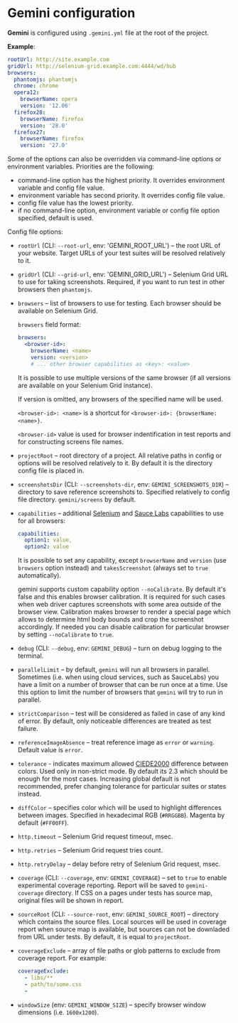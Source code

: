 # Gemini configuration

**Gemini** is configured using `.gemini.yml` file at the root of the project.

**Example**:

```yaml
rootUrl: http://site.example.com
gridUrl: http://selenium-grid.example.com:4444/wd/hub
browsers:
  phantomjs: phantomjs
  chrome: chrome
  opera12:
    browserName: opera
    version: '12.06'
  firefox28:
    browserName: firefox
    version: '28.0'
  firefox27:
    browserName: firefox
    version: '27.0'
```

Some of the options can also be overridden via command-line options or environment variables.
Priorities are the following:

* command-line option has the highest priority. It overrides environment variable
  and config file value.
* environment variable has second priority. It overrides config file value.
* config file value has the lowest priority.
* if no command-line option, environment variable or config file option specified, default is
  used.

Config file options:

* `rootUrl` (CLI: `--root-url`, env: 'GEMINI_ROOT_URL') – the root URL of your website. Target URLs of
  your test suites will be resolved relatively to it.
* `gridUrl` (CLI: `--grid-url`, env: 'GEMINI_GRID_URL') – Selenium Grid URL to use for taking
   screenshots. Required, if you want to run test in other browsers then `phantomjs`.
* `browsers` – list of browsers to use for testing. Each browser should be available
on Selenium Grid.

    `browsers` field format:

    ```yaml
    browsers:
      <browser-id>:
        browserName: <name>
        version: <version>
        # ... other browser capabilities as <key>: <value>
    ```

    It is possible to use multiple versions of the same browser (if all versions are
    available on your Selenium Grid instance).

    If version is omitted, any browsers of the specified name will be used.

    `<browser-id>: <name>` is a shortcut for `<browser-id>: {browserName: <name>}`.

    `<browser-id>` value is used for browser indentification in test reports and for
    constructing screens file names.

* `projectRoot` – root directory of a project. All relative paths in config or options
  will be resolved relatively to it. By default it is the directory config file is placed
  in.
* `screenshotsDir` (CLI: `--screenshots-dir`, env: `GEMINI_SCREENSHOTS_DIR`) – directory
  to save reference screenshots to. Specified relatively to config file directory.
  `gemini/screens` by default.
* `capabilities` – additional [Selenium](http://code.google.com/p/selenium/wiki/DesiredCapabilities) and [Sauce Labs](https://saucelabs.com/docs/additional-config) capabilities to use for all browsers:

  ```yaml
  capabilities:
    option1: value,
    option2: value
  ```

  It is possible to set any capability, except `browserName` and `version` (use
  `browsers` option instead) and `takesScreenshot` (always set to `true`
  automatically).

  gemini supports custom capability option `--noCalibrate`. By default it's false and this enables browser calibration.
  It is required for such cases when web driver captures screenshots with some area outside of the browser view.
  Calibration makes browser to render a special page which allows to determine html body bounds and crop the screenshot
  accordingly. If needed you can disable calibration for particular browser by setting `--noCalibrate` to `true`.

* `debug` (CLI: `--debug`, env: `GEMINI_DEBUG`) – turn on debug logging to the terminal.
* `parallelLimit` – by default, `gemini` will run all browsers in parallel.
  Sometimes (i.e. when using cloud services, such as SauceLabs) you have a
  limit on a number of browser that can be run once at a time. Use this
  option to limit the number of browsers that `gemini` will try to run in
  parallel.
* `strictComparison` – test will be considered as failed in case of any kind of error. By default, only noticeable differences are treated
as test failure.
* `referenceImageAbsence` – treat reference image as `error` or `warning`. Default value is `error`.
* `tolerance` - indicates maximum allowed [CIEDE2000](http://en.wikipedia.org/wiki/Color_difference#CIEDE2000)
  difference between colors. Used only in non-strict mode. By default its 2.3 which should be enough for the
  most cases. Increasing global default is not recommended, prefer changing tolerance for particular suites or
  states instead.
* `diffColor` – specifies color which will be used to highlight differences
  between images. Specified in hexadecimal RGB (`#RRGGBB`). Magenta by default
  (`#FF00FF`).
* `http.timeout` – Selenium Grid request timeout, msec.
* `http.retries` – Selenium Grid request tries count.
* `http.retryDelay` – delay before retry of Selenium Grid request, msec.
* `coverage` (CLI: `--coverage`, env: `GEMINI_COVERAGE`) – set to `true` to enable experimental
   coverage reporting. Report will be saved to `gemini-coverage` directory. If CSS on a pages under
   tests has source map, original files will be shown in report.
* `sourceRoot` (CLI: `--source-root`, env: `GEMINI_SOURCE_ROOT`) – directory which contains the source files.
  Local sources will be used in coverage report when source map is available, but sources can not be downladed
  from URL under tests. By default, it is equal to `projectRoot`.
* `coverageExclude` – array of file paths or glob patterns to exclude from coverage report. For example:

  ```yaml
  coverageExclude:
    - libs/**
    - path/to/some.css
    -
  ```
* `windowSize` (env: `GEMINI_WINDOW_SIZE`) – specify browser window dimensions (i.e. `1600x1200`).
